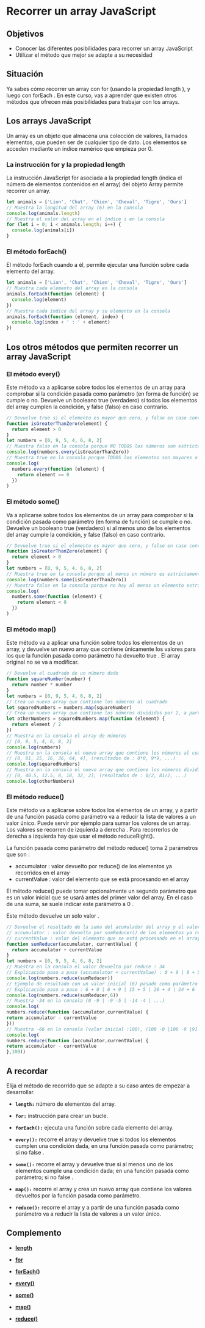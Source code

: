 # Recorrer un array JavaScript

## Objetivos

- Conocer las diferentes posibilidades para recorrer un array JavaScript
- Utilizar el método que mejor se adapte a su necesidad

## Situación

Ya sabes cómo recorrer un array con for (usando la propiedad length ), y luego con forEach . En este curso, vas a aprender que existen otros métodos que ofrecen más posibilidades para trabajar con los arrays.

## Los arrays JavaScript

Un array es un objeto que almacena una colección de valores, llamados elementos, que pueden ser de cualquier tipo de dato. Los elementos se acceden mediante un índice numérico que empieza por 0.

### La instrucción for y la propiedad length

La instrucción JavaScript for asociada a la propiedad length (indica el número de elementos contenidos en el array) del objeto Array permite recorrer un array.

```javascript
let animals = ['Lion', 'Chat', 'Chien', 'Cheval', 'Tigre', 'Ours']
// Muestra la longitud del array (6) en la consola
console.log(animals.length)
// Muestra el valor del array en el índice i en la consola
for (let i = 0; i < animals.length; i++) {
  console.log(animals[i])
}
```

### El método forEach()

El método forEach cuando a él, permite ejecutar una función sobre cada elemento del array.

```javascript
let animals = ['Lion', 'Chat', 'Chien', 'Cheval', 'Tigre', 'Ours']
// Muestra cada elemento del array en la consola
animals.forEach(function (element) {
  console.log(element)
})
// Muestra cada índice del array y su elemento en la consola
animals.forEach(function (element, index) {
  console.log(index + ' : ' + element)
})
```

## Los otros métodos que permiten recorrer un array JavaScript

### El método every()

Este método va a aplicarse sobre todos los elementos de un array para comprobar si la condición pasada como parámetro (en forma de función) se cumple o no. Devuelve un booleano true (verdadero) si todos los elementos del array cumplen la condición, y false (falso) en caso contrario.

```javascript
// Devuelve true si el elemento es mayor que cero, y false en caso contrario.
function isGreaterThanZero(element) {
  return element > 0
}
let numbers = [0, 9, 5, 4, 6, 8, 2]
// Muestra false en la consola porque NO TODOS los números son estrictamente mayores que 0 (0 no es mayor que 0)
console.log(numbers.every(isGreaterThanZero))
// Muestra true en la consola porque TODOS los elementos son mayores o iguales que cero
console.log(
  numbers.every(function (element) {
    return element >= 0
  })
)
```

### El método some()

Va a aplicarse sobre todos los elementos de un array para comprobar si la condición pasada como parámetro (en forma de función) se cumple o no. Devuelve un booleano true (verdadero) si al menos uno de los elementos del array cumple la condición, y false (falso) en caso contrario.

```javascript
// Devuelve true si el elemento es mayor que cero, y false en caso contrario.
function isGreaterThanZero(element) {
  return element > 0
}
let numbers = [0, 9, 5, 4, 6, 8, 2]
// Muestra true en la consola porque al menos un número es estrictamente mayor que 0
console.log(numbers.some(isGreaterThanZero))
// Muestra false en la consola porque no hay al menos un elemento estrictamente inferior a cero
console.log(
  numbers.some(function (element) {
    return element < 0
  })
)
```

### El método map()

Este método va a aplicar una función sobre todos los elementos de un array, y devuelve un nuevo array que contiene únicamente los valores para los que la función pasada como parámetro ha devuelto true . El array original no se va a modificar.

```javascript
// Devuelve el cuadrado de un número dado
function squareNumber(number) {
  return number * number
}
let numbers = [0, 9, 5, 4, 6, 8, 2]
// Crea un nuevo array que contiene los números al cuadrado
let squaredNumbers = numbers.map(squareNumber)
// Crea un nuevo array que contiene los números divididos por 2, a partir del array squaredNumbers
let otherNumbers = squaredNumbers.map(function (element) {
  return element / 2
})
// Muestra en la consola el array de números
// [0, 9, 5, 4, 6, 8, 2]
console.log(numbers)
// Muestra en la consola el nuevo array que contiene los números al cuadrado
// [0, 81, 25, 16, 36, 64, 4], (resultados de : 0*0, 9*9, ...)
console.log(squaredNumbers)
// Muestra en la consola el nuevo array que contiene los números divididos por 2
// [0, 40.5, 12.5, 8, 18, 32, 2], (resultados de : 0/2, 81/2, ...)
console.log(otherNumbers)
```

### El método reduce()

Este método va a aplicarse sobre todos los elementos de un array, y a partir de una función pasada como parámetro va a reducir la lista de valores a un valor único. Puede servir por ejemplo para sumar los valores de un array. Los valores se recorren de izquierda a derecha . Para recorrerlos de derecha a izquierda hay que usar el método reduceRight().

La función pasada como parámetro del método reduce() toma 2 parámetros que son :

- accumulator : valor devuelto por reduce() de los elementos ya recorridos en el array
- currentValue : valor del elemento que se está procesando en el array

El método reduce() puede tomar opcionalmente un segundo parámetro que es un valor inicial que se usará antes del primer valor del array. En el caso de una suma, se suele indicar este parámetro a 0 .

Este método devuelve un solo valor .

```javascript
// Devuelve el resultado de la suma del acumulador del array y el valor actual del array.
// accumulator : valor devuelto por sumReducer() de los elementos ya recorridos en el array
// currentValue : valor del elemento que se está procesando en el array
function sumReducer(accumulator, currentValue) {
  return accumulator + currentValue
}
let numbers = [0, 9, 5, 4, 6, 8, 2]
// Muestra en la consola el valor devuelto por reduce : 34
// Explicación paso a paso (accumulator + currentValue) : 0 + 9 | 9 + 5 | 14 + 4 | 18 + 6 | 24 + 8 | 32 + 2
console.log(numbers.reduce(sumReducer))
// Ejemplo de resultado con un valor inicial (6) pasado como parámetro : 40
// Explicación paso a paso : 6 + 0 | 6 + 9 | 15 + 5 | 20 + 4 | 24 + 6 | 30 + 8 | 38 + 2
console.log(numbers.reduce(sumReducer,6))
// Muestra -34 en la consola (0 -9 | -9 -5 | -14 -4 | ...)
console.log(
numbers.reduce(function (accumulator,currentValue) {
return accumulator - currentValue
}))
// Muestra -66 en la consola (valor inicial :100), (100 -0 |100 -9 |91 -5 | ...)
console.log(
numbers.reduce(function (accumulator,currentValue) {
return accumulator - currentValue
},100))
```

## A recordar

Elija el método de recorrido que se adapte a su caso antes de empezar a desarrollar.

- **`length:`** número de elementos del array.

- **`for:`** instrucción para crear un bucle.

- **`forEach():`** ejecuta una función sobre cada elemento del array.

- **`every():`** recorre el array y devuelve true si todos los elementos cumplen una condición dada, en una función pasada como parámetro; si no false .

- **`some():`** recorre el array y devuelve true si al menos uno de los elementos cumple una condición dada; en una función pasada como parámetro; si no false .

- **`map():`** recorre el array y crea un nuevo array que contiene los valores devueltos por la función pasada como parámetro.

- **`reduce():`** recorre el array y a partir de una función pasada como parámetro va a reducir la lista de valores a un valor único.

## Complemento

- **[length](https://developer.mozilla.org/fr/docs/Web/JavaScript/Reference/Global_Objects/Array/length)**

- **[for](https://developer.mozilla.org/fr/docs/Web/JavaScript/Reference/Statements/for)**

- **[forEach()](https://developer.mozilla.org/fr/docs/Web/JavaScript/Reference/Global_Objects/Array/forEach)**

- **[every()](https://developer.mozilla.org/fr/docs/Web/JavaScript/Reference/Global_Objects/Array/every)**

- **[some()](https://developer.mozilla.org/fr/docs/Web/JavaScript/Reference/Global_Objects/Array/some)**

- **[map()](https://developer.mozilla.org/fr/docs/Web/JavaScript/Reference/Global_Objects/Array/map)**

- **[reduce()](https://developer.mozilla.org/fr/docs/Web/JavaScript/Reference/Global_Objects/Array/reduce)**